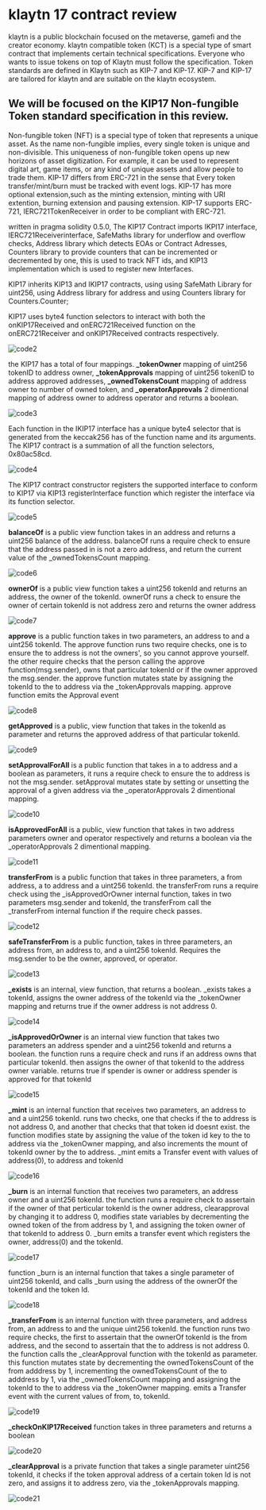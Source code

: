 **klaytn 17 contract review**
=

klaytn is a public blockchain focused on the metaverse, gamefi and the creator economy.
klaytn compatible token (KCT) is a special type of smart contract that implements certain technical specifications. Everyone who wants to issue tokens on top of Klaytn must follow the specification. Token standards are defined in Klaytn such as KIP-7 and KIP-17. KIP-7 and KIP-17 are tailored for klaytn and are suitable on the klaytn ecosystem.

We will be focused on the KIP17 Non-fungible Token standard  specification in this review.
-


Non-fungible token (NFT) is a special type of token that represents a unique asset. As the name non-fungible implies, every single token is unique and non-divisible. This uniqueness of non-fungible token opens up new horizons of asset digitization. For example, it can be used to represent digital art, game items, or any kind of unique assets and allow people to trade them.
KIP-17 differs from ERC-721 in the sense that Every token transfer/mint/burn must be tracked with event logs. 
KIP-17 has more optional extension,such as the minting extension, minting with URI extention, burning extension and pausing extension.
KIP-17 supports ERC-721, IERC721TokenReceiver in order to be compliant with ERC-721.

written in pragma solidity 0.5.0,
The KIP17 Contract imports IKPI17 interface, IERC721Receiverinterface, SafeMaths library for underflow and overflow checks, Address library which detects EOAs or Contract Adresses, Counters library to provide counters that can be incremented or decremented by one, this is used to track NFT ids, and KIP13 implementation which is used to register new Interfaces.

KIP17 inherits KIP13 and IKIP17 contracts, using using SafeMath Library for uint256, using Address library for address and using Counters library for Counters.Counter;

KIP17 uses byte4 function selectors to interact with both the onKIP17Received and onERC721Received function on the onERC721Receiver and onKIP17Received contracts respectively.

![code2](https://user-images.githubusercontent.com/72661662/162277663-42752309-634c-40e6-be2d-3215eae1637a.png)


the KIP17 has a total of four mappings. 
**_tokenOwner** mapping of uint256 tokenID to 
address owner, **_tokenApprovals** mapping of uint256 tokenID to address approved addresses, **_ownedTokensCount** mapping of address owner to number of owned token, and **_operatorApprovals** 2 dimentional mapping of address owner to address operator and returns a boolean.

![code3](https://user-images.githubusercontent.com/72661662/162277720-d549125c-2b1b-4cee-85e1-03f8d6bd53fa.png)


Each function in the IKIP17 interface has a unique byte4 selector that is generated from the keccak256 has of the function name and its arguments. The KIP17 contract is a summation of all the function selectors, 0x80ac58cd.

![code4](https://user-images.githubusercontent.com/72661662/162277887-1c29783a-2c20-4882-9b61-4e6de323fcd7.png)

The KIP17 contract constructor registers the supported interface to conform to KIP17 via KIP13 registerInterface function which register the interface via its function selector.

![code5](https://user-images.githubusercontent.com/72661662/162277983-064f6295-3c24-4de2-9804-ca02608f2c65.png)

**balanceOf** is a public view function takes in an address and returns a uint256 balance of the address. balanceOf runs a require check to ensure that the address passed in is not a zero address, and return the current value of the _ownedTokensCount mapping. 

![code6](https://user-images.githubusercontent.com/72661662/162278033-aad3ecd6-ccbb-4668-872c-292b4dccd6a1.png)

**ownerOf** is a public view function takes a uint256 tokenId and returns an address, the owner of the tokenId. ownerOf runs a check to ensure the owner of certain tokenId is not address zero and returns the owner address 

![code7](https://user-images.githubusercontent.com/72661662/162278076-f03266b9-fb20-4aed-bb3d-a6cd2aa604a1.png)

**approve** is a public function takes in two parameters, an address to and a uint256 tokenId. The approve function runs two require checks, one is to ensure the to address is not the owners', so you cannot approve yourself. the other require checks that the person calling the approve function(msg.sender), owns that particular tokenId or if the owner approved the msg.sender. the approve function mutates state by assigning the tokenId to the to address via the _tokenApprovals mapping. approve function emits the Approval event

![code8](https://user-images.githubusercontent.com/72661662/162278115-3ac88e06-9480-49ef-a7a6-f1a6c6fa4393.png)

**getApproved** is a public, view function that takes in the tokenId as parameter and returns the approved address of that particular tokenId.

![code9](https://user-images.githubusercontent.com/72661662/162278146-569cfc85-5c72-4292-837f-3362cea5f648.png)

**setApprovalForAll** is a public function that takes in a to address and a boolean as parameters, it runs a require check to ensure the to address is not the msg.sender. setApproval mutates state by setting or unsetting the approval of a given address via the _operatorApprovals 2 dimentional mapping.

![code10](https://user-images.githubusercontent.com/72661662/162278230-888fd0a3-e284-4937-af61-09734932e5c1.png)

**isApprovedForAll** is a public, view function that takes in two address parameters owner and operator respectively and returns a boolean via the _operatorApprovals 2 dimentional mapping.

![code11](https://user-images.githubusercontent.com/72661662/162278271-e14a3836-bb4f-4512-b462-07d7e0a89069.png)


**transferFrom** is a public function that takes in three parameters, a from address, a to address and a uint256 tokenId. the transferFrom runs a require check using the _isApprovedOrOwner internal function, takes in two parameters msg.sender and tokenId, the transferFrom call the _transferFrom internal function if the require check passes.

![code12](https://user-images.githubusercontent.com/72661662/162278314-066fb78c-69bf-44dc-ae29-3383b0792f78.png)

**safeTransferFrom** is a public function, takes in three parameters, an address from, an address to, and a uint256 tokenId. Requires the msg.sender to be the owner, approved, or operator. 

![code13](https://user-images.githubusercontent.com/72661662/162278343-42d7dff2-2e4f-496e-972b-bffd3b3e11b3.png)

**_exists** is an internal, view function, that returns a boolean. _exists takes a tokenId, assigns the owner address of the tokenId via the _tokenOwner mapping and returns true if the owner address is not address 0.

![code14](https://user-images.githubusercontent.com/72661662/162278374-d0c8f74c-6da9-4473-836f-92d07be39526.png)

**_isApprovedOrOwner** is an internal view function that takes two parameters an address spender and a uint256 tokenId and returns a boolean. the function runs a require check and runs if 
an address owns that particular tokenId. 
then assigns the owner of that tokenId to the address owner variable.
returns true if spender is owner or address spender is approved for that tokenId

![code15](https://user-images.githubusercontent.com/72661662/162278414-66906a48-f04d-4a53-8b95-5e6503acf211.png)


**_mint** is an internal function that receives two parameters, an address to and a uint256 tokenId. runs two checks, one that checks if the to address is not address 0, and another that checks that that token id doesnt exist.
the function modifies state by assigning the value of the token id key to the to address via the _tokenOwner mapping, and also increments the mount of tokenId owner by the to address.
_mint emits a Transfer event with values of address(0), to address and tokenId

![code16](https://user-images.githubusercontent.com/72661662/162278461-4a4c3ea5-a3f1-4661-9d93-037f1ef30b8a.png)

**_burn** is an internal function that receives two parameters, an address owner and a uint256 tokenId. the function runs a require check to assertain if the owner of that perticular tokenId is the owner address, clearapproval by changing it to address 0, modifies state variables by decrementing the owned token of the from address by 1, and assigning the token owner of that tokenId to address 0.
_burn emits a transfer event which registers the owner, address(0) and the tokenId.

![code17](https://user-images.githubusercontent.com/72661662/162278508-606c2ede-d30c-434b-ad5b-77acdc5c2f06.png)


function _burn is an internal function that takes a single parameter of uint256 tokenId, and calls _burn using the address of the ownerOf the tokenId and the token Id.

![code18](https://user-images.githubusercontent.com/72661662/162278541-26aa2b85-1dd3-493d-bdb4-fefc4346f0fb.png)


**_transferFrom** is an internal function with three parameters, and address from, an address to and the unique uint256 tokenId. the function runs two require checks, the first to assertain that the ownerOf tokenId is the from address, and the second to assertain that the to address is not address 0. the function calls the _clearApproval function with the tokenId as parameter. this function mutates state by decrementing the ownedTokensCount of the from adddress by 1, incrementing the ownedTokensCount of the to adddress by 1, via the _ownedTokensCount mapping and assigning the tokenId to the to address via the _tokenOwner mapping. emits a Transfer event with the current values of from, to, tokenId.

![code19](https://user-images.githubusercontent.com/72661662/162278566-cbdc3b94-4563-4688-96c9-1f14a75fda19.png)



**_checkOnKIP17Received** function takes in three parameters and returns a boolean

![code20](https://user-images.githubusercontent.com/72661662/162278592-cfb31563-d67a-47cc-b320-b3bc55778030.png)


**_clearApproval** is a private function that takes a single parameter uint256 tokenId, it checks if the token approval address
of a certain token Id is not zero, and assigns it to address zero, via the _tokenApprovals mapping.

![code21](https://user-images.githubusercontent.com/72661662/162278611-e8b28359-e549-45f2-95bb-edab255132d2.png)


